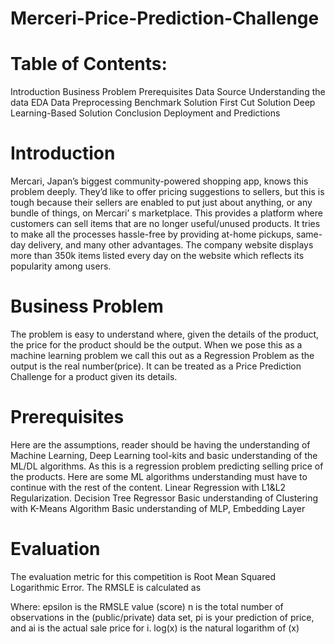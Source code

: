 # Merceri-Price-Prediction-Challenge
# Table of Contents:
Introduction
Business Problem
Prerequisites
Data Source
Understanding the data
EDA
Data Preprocessing
Benchmark Solution
First Cut Solution
Deep Learning-Based Solution
Conclusion
Deployment and Predictions

# Introduction
Mercari, Japan’s biggest community-powered shopping app, knows this problem deeply. They’d like to offer pricing suggestions to sellers, but this is tough because their sellers are enabled to put just about anything, or any bundle of things, on Mercari’ s marketplace. This provides a platform where customers can sell items that are no longer useful/unused products. It tries to make all the processes hassle-free by providing at-home pickups, same-day delivery, and many other advantages. The company website displays more than 350k items listed every day on the website which reflects its popularity among users.

# Business Problem
The problem is easy to understand where, given the details of the product, the price for the product should be the output. When we pose this as a machine learning problem we call this out as a Regression Problem as the output is the real number(price). It can be treated as a Price Prediction Challenge for a product given its details.

# Prerequisites
Here are the assumptions, reader should be having the understanding of Machine Learning, Deep Learning tool-kits and basic understanding of the ML/DL algorithms. As this is a regression problem predicting selling price of the products. Here are some ML algorithms understanding must have to continue with the rest of the content.
Linear Regression with L1&L2 Regularization.
Decision Tree Regressor
Basic understanding of Clustering with K-Means Algorithm
Basic understanding of MLP, Embedding Layer

# Evaluation
The evaluation metric for this competition is Root Mean Squared Logarithmic Error.
The RMSLE is calculated as

Where:
epsilon is the RMSLE value (score)
n is the total number of observations in the (public/private) data set,
pi is your prediction of price, and
ai is the actual sale price for i.
log(x) is the natural logarithm of (x)
